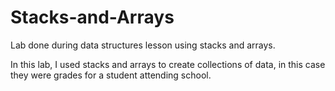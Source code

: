 # Stacks-and-Arrays
Lab done during data structures lesson using stacks and arrays.

In this lab, I used stacks and arrays to create collections of data, in this case they were grades for a student attending school.
